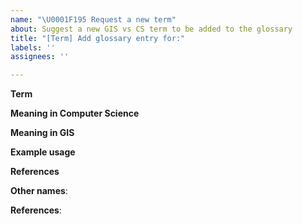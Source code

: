 ```yaml
---
name: "\U0001F195 Request a new term"
about: Suggest a new GIS vs CS term to be added to the glossary
title: "[Term] Add glossary entry for:"
labels: ''
assignees: ''

---
```


**Term**
<!-- What’s the word you’d like to add? (e.g., buffer, vector) -->

**Meaning in Computer Science**
<!-- How is this term used/defined in programming or computer science? -->

**Meaning in GIS**
<!-- How is this term used/defined in GIS or geospatial context? -->

**Example usage**
<!-- (Optional) Share a sentence or situation that shows the confusion. -->

**References**
<!-- (Optional) Links to definitions, docs, or resources -->

**Other names**:
<!-- (Optional) Equivalent or alternative names used in other standards, libraries, or platforms (e.g., GeoJSON, OGC, Leaflet, Mapbox, Google Maps, Esri).   -->

**References**: 
<!-- (Optional) Links to docs, specs, or tutorials. !-->
